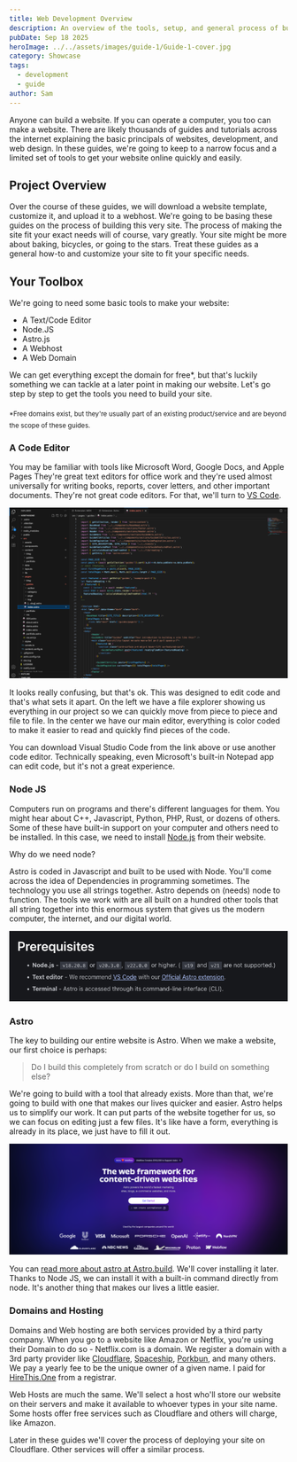```yaml
---
title: Web Development Overview
description: An overview of the tools, setup, and general process of building a website. Start your development journey here.
pubDate: Sep 18 2025
heroImage: ../../assets/images/guide-1/Guide-1-cover.jpg
category: Showcase
tags:
  - development
  - guide
author: Sam
---
```

Anyone can build a website. If you can operate a computer, you too can make a website. There are likely thousands of guides and tutorials across the internet explaining the basic principals of websites, development, and web design. In these guides, we're going to keep to a narrow focus and a limited set of tools to get your website online quickly and easily.

## Project Overview

Over the course of these guides, we will download a website template, customize it, and upload it to a webhost. We're going to be basing these guides on the process of building this very site. The process of making the site fit your exact needs will of course, vary greatly. Your site might be more about baking, bicycles, or going to the stars. Treat these guides as a general how-to and customize your site to fit your specific needs.

## Your Toolbox

We're going to need some basic tools to make your website:

- A Text/Code Editor
- Node.JS
- Astro.js
- A Webhost
- A Web Domain

We can get everything except the domain for free*, but that's luckily something we can tackle at a later point in making our website. Let's go step by step to get the tools you need to build your site.

<sub>*Free domains exist, but they're usually part of an existing product/service and are beyond the scope of these guides.</sub>

### A Code Editor

You may be familiar with tools like Microsoft Word, Google Docs, and Apple Pages They're great text editors for office work and they're used almost universally for writing books, reports, cover letters, and other important documents. They're not great code editors. For that, we'll turn to [VS Code](https://code.visualstudio.com/).

![A picture of this site's code open in Visual Studio Code](../../assets/images/guide-1/VSCode_Example_1.png)

It looks really confusing, but that's ok. This was designed to edit code and that's what sets it apart. On the left we have a file explorer showing us everything in our project so we can quickly move from piece to piece and file to file. In the center we have our main editor, everything is color coded to make it easier to read and quickly find pieces of the code.

You can download Visual Studio Code from the link above or use another code editor. Technically speaking, even Microsoft's built-in Notepad app can edit code, but it's not a great experience.

### Node JS

Computers run on programs and there's different languages for them. You might hear about C++, Javascript, Python, PHP, Rust, or dozens of others. Some of these have built-in support on your computer and others need to be installed. In this case, we need to install [Node.js](https://nodejs.org/en) from their website.

Why do we need node?

Astro is coded in Javascript and built to be used with Node. You'll come across the idea of Dependencies in programming sometimes. The technology you use all strings together. Astro depends on (needs) node to function. The tools we work with are all built on a hundred other tools that all string together into this enormous system that gives us the modern computer, the internet, and our digital world.

![A screenshot of Astro's Requirements/Dependencies](../../assets/images/guide-1/Astro_Requirements.png)


### Astro

The key to building our entire website is Astro. When we make a website, our first choice is perhaps:

>Do I build this completely from scratch or do I build on something else?

We're going to build with a tool that already exists. More than that, we're going to build with one that makes our lives quicker and easier. Astro helps us to simplify our work. It can put parts of the website together for us, so we can focus on editing just a few files. It's like have a form, everything is already in its place, we just have to fill it out.

![A picture of Astro's homepage - astro.build](../../assets/images/guide-1/Astro_front.png)

You can [read more about astro at Astro.build](https://astro.build). We'll cover installing it later. Thanks to Node JS, we can install it with a built-in command directly from node. It's another thing that makes our lives a little easier.


### Domains and Hosting

Domains and Web hosting are both services provided by a third party company. When you go to a website like Amazon or Netflix, you're using their Domain to do so - Netflix.com is a domain. We register a domain with a 3rd party provider like [Cloudflare](https://cloudflare.com), [Spaceship](https://spaceship.com), [Porkbun](https://porkbun.com), and many others. We pay a yearly fee to be the unique owner of a given name. I paid for [HireThis.One](https://hirethis.one) from a registrar.

Web Hosts are much the same. We'll select a host who'll store our website on their servers and make it available to whoever types in your site name. Some hosts offer free services such as Cloudflare and others will charge, like Amazon.

Later in these guides we'll cover the process of deploying your site on Cloudflare. Other services will offer a similar process.

